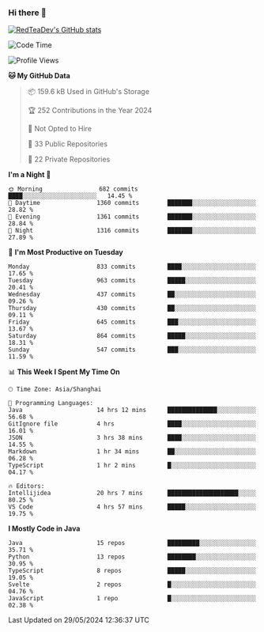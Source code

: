 ### Hi there 👋

<!--
**RedTeaDev/RedTeaDev** is a ✨ _special_ ✨ repository because its `README.md` (this file) appears on your GitHub profile.

Here are some ideas to get you started:

- 🔭 I’m currently working on ...
- 🌱 I’m currently learning ...
- 👯 I’m looking to collaborate on ...
- 🤔 I’m looking for help with ...
- 💬 Ask me about ...
- 📫 How to reach me: ...
- 😄 Pronouns: ...
- ⚡ Fun fact: ...
-->

<!--
[![wakatime](https://wakatime.com/badge/user/6b101ed0-04c0-4490-9283-eb61f2efff96.svg)](https://wakatime.com/@6b101ed0-04c0-4490-9283-eb61f2efff96)
!-->

[![RedTeaDev's GitHub stats](https://github-readme-stats.vercel.app/api?username=RedTeaDev)](https://github.com/anuraghazra/github-readme-stats)
<!--
[![willianrod's wakatime stats](https://github-readme-stats.vercel.app/api/wakatime?username=RedTeaDev)](https://github.com/anuraghazra/github-readme-stats)
!-->
<!--START_SECTION:waka-->
![Code Time](http://img.shields.io/badge/Code%20Time-2%2C307%20hrs%209%20mins-blue)

![Profile Views](http://img.shields.io/badge/Profile%20Views-0-blue)

**🐱 My GitHub Data** 

> 📦 159.6 kB Used in GitHub's Storage 
 > 
> 🏆 252 Contributions in the Year 2024
 > 
> 🚫 Not Opted to Hire
 > 
> 📜 33 Public Repositories 
 > 
> 🔑 22 Private Repositories 
 > 
**I'm a Night 🦉** 

```text
🌞 Morning                682 commits         ████░░░░░░░░░░░░░░░░░░░░░   14.45 % 
🌆 Daytime                1360 commits        ███████░░░░░░░░░░░░░░░░░░   28.82 % 
🌃 Evening                1361 commits        ███████░░░░░░░░░░░░░░░░░░   28.84 % 
🌙 Night                  1316 commits        ███████░░░░░░░░░░░░░░░░░░   27.89 % 
```
📅 **I'm Most Productive on Tuesday** 

```text
Monday                   833 commits         ████░░░░░░░░░░░░░░░░░░░░░   17.65 % 
Tuesday                  963 commits         █████░░░░░░░░░░░░░░░░░░░░   20.41 % 
Wednesday                437 commits         ██░░░░░░░░░░░░░░░░░░░░░░░   09.26 % 
Thursday                 430 commits         ██░░░░░░░░░░░░░░░░░░░░░░░   09.11 % 
Friday                   645 commits         ███░░░░░░░░░░░░░░░░░░░░░░   13.67 % 
Saturday                 864 commits         █████░░░░░░░░░░░░░░░░░░░░   18.31 % 
Sunday                   547 commits         ███░░░░░░░░░░░░░░░░░░░░░░   11.59 % 
```


📊 **This Week I Spent My Time On** 

```text
🕑︎ Time Zone: Asia/Shanghai

💬 Programming Languages: 
Java                     14 hrs 12 mins      ██████████████░░░░░░░░░░░   56.68 % 
GitIgnore file           4 hrs               ████░░░░░░░░░░░░░░░░░░░░░   16.01 % 
JSON                     3 hrs 38 mins       ████░░░░░░░░░░░░░░░░░░░░░   14.55 % 
Markdown                 1 hr 34 mins        ██░░░░░░░░░░░░░░░░░░░░░░░   06.28 % 
TypeScript               1 hr 2 mins         █░░░░░░░░░░░░░░░░░░░░░░░░   04.17 % 

🔥 Editors: 
Intellijidea             20 hrs 7 mins       ████████████████████░░░░░   80.25 % 
VS Code                  4 hrs 57 mins       █████░░░░░░░░░░░░░░░░░░░░   19.75 % 
```

**I Mostly Code in Java** 

```text
Java                     15 repos            █████████░░░░░░░░░░░░░░░░   35.71 % 
Python                   13 repos            ████████░░░░░░░░░░░░░░░░░   30.95 % 
TypeScript               8 repos             █████░░░░░░░░░░░░░░░░░░░░   19.05 % 
Svelte                   2 repos             █░░░░░░░░░░░░░░░░░░░░░░░░   04.76 % 
JavaScript               1 repo              █░░░░░░░░░░░░░░░░░░░░░░░░   02.38 % 
```




 Last Updated on 29/05/2024 12:36:37 UTC
<!--END_SECTION:waka-->


